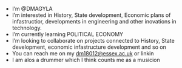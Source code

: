 -  I’m @DMAGYLA
- I’m interested in History, State development, Economic plans of infastructior, developments in engineering and other inovations in technology.
- I’m currently learning POLITICAL ECONOMY
- I’m looking to collaborate on projects connected to History, State development, economic infastructure development and so on
- You can reach me on my dm18012@essex.ac.uk or linkin
- I am alos a drummer which I think counts me as a musicion
<!---
DMAGYLA/DMAGYLA is a ✨ special ✨ repository because its `README.md` (this file) appears on your GitHub profile.
You can click the Preview link to take a look at your changes.
--->
